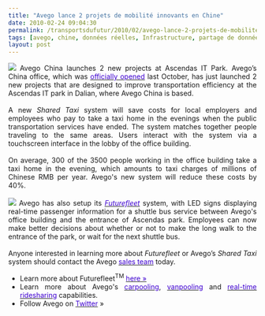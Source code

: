 ```yaml
---
title: "Avego lance 2 projets de mobilité innovants en Chine"
date: 2010-02-24 09:04:30
permalink: /transportsdufutur/2010/02/avego-lance-2-projets-de-mobilite-innovants-en-chine.html
tags: [avego, chine, données réelles, Infrastructure, partage de données]
layout: post
---
```


<p style="text-align: justify"><img class="right " src="/wp-content/uploads/sites/6/2010/02/avegolance2projetsdemobilitinnovantsenchine.jpg" /> Avego China launches 2 new projects at Ascendas IT Park. Avego’s China office, which was <a href="http://avego.cmail1.com/t/r/l/uuhkky/cijuixy/c"><font color="#3e00d0">officially opened</font></a> last October, has just launched 2 new projects that are designed to improve transportation efficiency at the Ascendas IT park in Dalian, where Avego China is based.<br /><br />A new <em>Shared Taxi</em> system will save costs for local employers and employees who pay to take a taxi home in the evenings when the public transportation services have ended. The system matches together people traveling to the same areas. Users interact with the system via a touchscreen interface in the lobby of the office building.<br /><br />On average, 300 of the 3500 people working in the office building take a taxi home in the evening, which amounts to taxi charges of millions of Chinese RMB per year. Avego's new system will reduce these costs by 40%.<br /><br /><img class="right " src="/wp-content/uploads/sites/6/2010/02/avegolance2projetsdemobilitinnovantsenchine-1.jpg" /> Avego has also setup its <a href="http://avego.cmail1.com/t/r/l/uuhkky/cijuixy/q"><em><font color="#3e00d0">Futurefleet</font></em></a> system, with LED signs displaying real-time passenger information for a shuttle bus service between Avego's office building and the entrance of Ascendas park. Employees can now make better decisions about whether or not to make the long walk to the entrance of the park, or wait for the next shuttle bus. <br /><br />Anyone interested in learning more about <em>Futurefleet</em> or Avego’s <em>Shared Taxi</em> system should contact the Avego <a href="mailto:sales@avego.com"><font color="#3e00d0">sales team</font></a> today. </p> <ul> <li class="action"> <div style="text-align: justify">Learn more about Futurefleet<sup>TM</sup> <a href="http://avego.cmail1.com/t/r/l/uuhkky/cijuixy/a"><font color="#3e00d0">here »</font></a> </div> <li class="action"> <div style="text-align: justify">Learn more about Avego's <a href="http://avego.cmail1.com/t/r/l/uuhkky/cijuixy/f"><font color="#3e00d0">carpooling</font></a>, <a href="http://avego.cmail1.com/t/r/l/uuhkky/cijuixy/z"><font color="#3e00d0">vanpooling</font></a> and <a href="http://avego.cmail1.com/t/r/l/uuhkky/cijuixy/v"><font color="#3e00d0">real-time ridesharing</font></a> capabilities. </div> <li class="action"> <div style="text-align: justify">Follow Avego on <a href="http://avego.cmail1.com/t/r/l/uuhkky/cijuixy/e" title="Follow Avego on Twitter"><font color="#3e00d0">Twitter</font></a> » </div></li> </li></li></ul>
